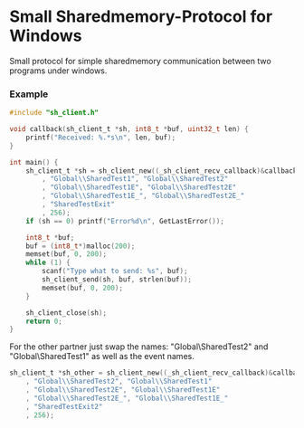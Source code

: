 # Small Sharedmemory-Protocol for Windows
Small protocol for simple sharedmemory communication between two programs under windows.

### Example

```C
#include "sh_client.h"

void callback(sh_client_t *sh, int8_t *buf, uint32_t len) {
	printf("Received: %.*s\n", len, buf);
}

int main() {
	sh_client_t *sh = sh_client_new((_sh_client_recv_callback)&callback
		, "Global\\SharedTest1", "Global\\SharedTest2"
		, "Global\\SharedTest1E", "Global\\SharedTest2E"
		, "Global\\SharedTest1E_", "Global\\SharedTest2E_"
		, "SharedTestExit"
		, 256);
	if (sh == 0) printf("Error%d\n", GetLastError());

	int8_t *buf;
	buf = (int8_t*)malloc(200);
	memset(buf, 0, 200);
	while (1) {
		scanf("Type what to send: %s", buf);
		sh_client_send(sh, buf, strlen(buf));
		memset(buf, 0, 200);
	}

	sh_client_close(sh);
	return 0;
}
```

For the other partner just swap the names: "Global\\SharedTest2" and "Global\\SharedTest1" as well as the event names.

```C
sh_client_t *sh_other = sh_client_new((_sh_client_recv_callback)&callback
	, "Global\\SharedTest2", "Global\\SharedTest1"
	, "Global\\SharedTest2E", "Global\\SharedTest1E"
	, "Global\\SharedTest2E_", "Global\\SharedTest1E_"
	, "SharedTestExit2"
	, 256);
```
